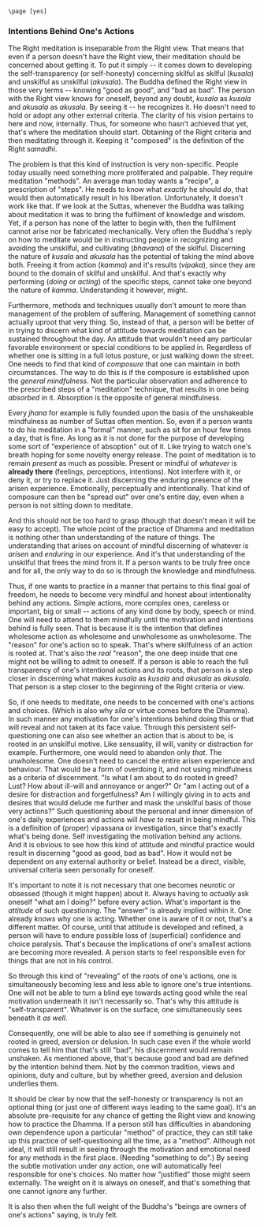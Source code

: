 ```{=context}
\page [yes]
```
### Intentions Behind One's Actions

The Right meditation is inseparable from the Right view. That means that
even if a person doesn't have the Right view, their meditation should be
concerned about getting it. To put it simply -- it comes down to
developing the self-transparency (or self-honesty) concerning skilful as
skilful (*kusala*) and unskilful as unskilful (*akusala*). The Buddha
defined the Right view in those very terms -- knowing "good as good",
and "bad as bad". The person with the Right view knows for oneself,
beyond any doubt, *kusala* as *kusala* and *akusala* as *akusala*. By
seeing it -- he recognizes it. He doesn't need to hold or adopt any
other external criteria. The clarity of his vision pertains to here and
now, internally. Thus, for someone who hasn't achieved that yet, that's
where the meditation should start. Obtaining of the Right criteria and
then meditating through it. Keeping it "composed" is the definition of
the Right *samadhi*.

The problem is that this kind of instruction is very non-specific.
People today usually need something more proliferated and palpable. They
require meditation "methods". An average man today wants a "recipe", a
prescription of "steps". He needs to know what *exactly* he should *do*,
that would then automatically result in his liberation. Unfortunately,
it doesn't work like that. If we look at the Suttas, whenever the Buddha
was talking about meditation it was to bring the fulfilment of knowledge
and wisdom. Yet, if a person has none of the latter to begin with, then
the fulfilment cannot arise nor be fabricated mechanically. Very often
the Buddha's reply on how to meditate would be in instructing people in
recognizing and avoiding the unskilful, and cultivating (*bhavana*) of
the skilful. Discerning the nature of *kusala* and *akusala* has the
potential of taking the mind above both. Freeing it from action
(*kamma*) and it's results (*vipaka*), since they are bound to the
domain of skilful and unskilful. And that's exactly why performing
(*doing* or *acting*) of the specific steps, cannot take one beyond the
nature of *kamma*. Understanding it however, might.

Furthermore, methods and techniques usually don't amount to more than
management of the problem of suffering. Management of something cannot
actually uproot that very thing. So, instead of that, a person will be
better of in trying to discern what kind of attitude towards meditation
can be sustained throughout the day. An attitude that wouldn't need any
particular favorable environment or special conditions to be applied in.
Regardless of whether one is sitting in a full lotus posture, or just
walking down the street. One needs to find that kind of *composure* that
one can maintain in both circumstances. The way to do this is if the
composure is established upon the *general mindfulness*. Not the
particular observation and adherence to the prescribed steps of a
"meditation" technique, that results in one being *absorbed* in it.
Absorption is the opposite of general mindfulness.

Every *jhana* for example is fully founded upon the basis of the
unshakeable mindfulness as number of Suttas often mention. So, even if a
person wants to do his meditation in a "formal" manner, such as sit for
an hour few times a day, that is fine. As long as it is not done for the
purpose of developing some sort of "experience of absoption" out of it.
Like trying to watch one's breath hoping for some novelty energy
release. The point of meditation is to remain *present* as much as
possible. Present or mindful of *whatever* is **already there**
(feelings, perceptions, intentions). Not interfere with it, or deny it,
or try to replace it. Just discerning the enduring presence of the
arisen experience. Emotionally, perceptually and intentionally. That
kind of composure can then be "spread out" over one's entire day, even
when a person is not sitting down to meditate.

And this should not be too hard to grasp (though that doesn't mean it
will be easy to accept). The whole point of the practice of Dhamma and
meditation is nothing other than understanding of the nature of things.
The understanding that arises on account of mindful discerning of
whatever is *arisen* and *enduring* in our experience. And it's that
understanding of the unskilful that frees the mind from it. If a person
wants to be truly free once and for all, the only way to do so is
through the knowledge and mindfulness.

Thus, if one wants to practice in a manner that pertains to this final
goal of freedom, he needs to become very mindful and honest about
intentionality behind any actions. Simple actions, more complex ones,
careless or important, big or small -- actions of any kind done by body,
speech or mind. One will need to attend to them mindfully until the
motivation and intentions behind is fully seen. That is because it is
the intention that defines wholesome action as wholesome and unwholesome
as unwholesome. The "reason" for one's action so to speak. That's where
skilfulness of an action is rooted at. That's also the *real* "reason",
the one deep inside that one might not be willing to admit to oneself.
If a person is able to reach the full transparency of one's intentional
actions and its roots, that person is a step closer in discerning what
makes *kusala* as *kusala* and *akusala* as *akusala*. That person is a
step closer to the beginning of the Right criteria or view.

So, if one needs to meditate, one needs to be concerned with one's
actions and choices. (Which is also why *sila* or virtue comes before
the Dhamma). In such manner any motivation for one's intentions behind
doing this or that will reveal and not taken at its face value. Through
this persistent self-questioning one can also see whether an action that
is about to be, is rooted in an unskilful motive. Like sensuality, ill
will, vanity or distraction for example. Furthermore, one would need to
abandon only *that*. The unwholesome. One doesn't need to cancel the
entire arisen experience and behaviour. That would be a form of
overdoing it, and not using mindfulness as a criteria of discernment.
"Is what I am about to do rooted in greed? Lust? How about ill-will and
annoyance or anger?" Or "am I acting out of a desire for distraction and
forgetfulness? Am I willingly giving in to acts and desires that would
delude me further and mask the unskilful basis of those very actions?"
Such questioning about the personal and inner dimension of one's daily
experiences and actions will *have to* result in being mindful. This is
a definition of (proper) vipassana or investigation, since that's
exactly what's being done. Self investigating the motivation behind any
actions. And it is obvious to see how this kind of attitude and mindful
practice would result in discerning "good as good, bad as bad". How it
would not be dependent on any external authority or belief. Instead be a
direct, visible, universal criteria seen personally for oneself.

It's important to note it is not necessary that one becomes neurotic or
obsessed (though it might happen) about it. Always having to *actually*
ask oneself "what am I doing?" before every action. What's important is
the *attitude* of such *questioning*. The "answer" is already implied
within it. One already *knows* why one is acting. Whether one is aware
of it or not, that's a different matter. Of course, until that attitude
is developed and refined, a person will have to endure possible loss of
(superficial) confidence and choice paralysis. That's because the
implications of one's smallest actions are becoming more revealed. A
person starts to feel responsible even for things that are not in his
control.

So through this kind of "revealing" of the roots of one's actions, one
is simultaneously becoming less and less able to ignore one's true
intentions. One will not be able to turn a blind eye towards acting good
while the real motivation underneath it isn't necessarily so. That's why
this attitude is "self-transparent". Whatever is on the surface, one
simultaneously sees beneath it *as well*.

Consequently, one will be able to also see if something is genuinely not
rooted in greed, aversion or delusion. In such case even if the whole
world comes to tell him that that's still "bad", his discernment would
remain unshaken. As mentioned above, that's because good and bad are
defined by the intention behind them. Not by the common tradition, views
and opinions, duty and culture, but by whether greed, aversion and
delusion underlies them.

It should be clear by now that the self-honesty or transparency is not
an optional thing (or just one of different ways leading to the same
goal). It's an absolute pre-requisite for any chance of getting the
Right view and knowing how to practice the Dhamma. If a person still has
difficulties in abandoning own dependence upon a particular "method" of
practice, they can still take up this practice of self-questioning all
the time, as a "method". Although not ideal, it will still result in
seeing through the motivation and emotional need for any methods in the
first place. (Needing "something to do".) By seeing the subtle
motivation under *any* action, one will automatically feel responsible
for one's choices. No matter how "justified" those might seem
externally. The weight on it is always on oneself, and that's something
that one cannot ignore any further.

It is also then when the full weight of the Buddha's "beings are owners
of one's actions" saying, is truly felt.